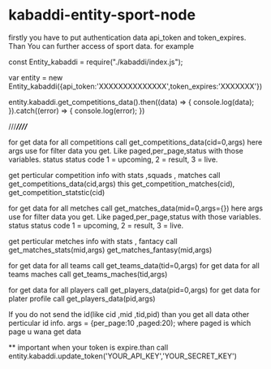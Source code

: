 # kabaddi-entity-sport-node
firstly you have to put authentication data api_token and token_expires. Than You can further access of sport data.
for example

const Entity_kabaddi = require("./kabaddi/index.js");

var entity = new Entity_kabaddi({api_token:'XXXXXXXXXXXXXX',token_expires:'XXXXXXX'})

entity.kabaddi.get_competitions_data().then((data) => {
    console.log(data);
  }).catch((error) => {
    console.log(error);
  })
  
 ///*****////*****

for get data for all competitions call get_competitions_data(cid=0,args)
here args use for filter data you get. Like paged,per_page,status with those variables.
status status code 1 = upcoming, 2 = result, 3 = live.

get perticular competition info with stats ,squads , matches call get_competitions_data(cid,args)
this get_competition_matches(cid), get_competition_statstic(cid)

for get data for all metches call get_matches_data(mid=0,args={})
here args use for filter data you get. Like paged,per_page,status with those variables.
status status code 1 = upcoming, 2 = result, 3 = live.

get perticular metches info with stats  , fantacy call get_matches_stats(mid,args) get_matches_fantasy(mid,args)

for get data for all teams call get_teams_data(tid=0,args)
for get data for all teams maches call get_teams_maches(tid,args)

for get data for all players call get_players_data(pid=0,args)
for get data for plater profile call get_players_data(pid,args)

If you do not send the id(like cid ,mid ,tid,pid) than you get all data other perticular id info.
args = {per_page:10 ,paged:20); where paged is which page u wana get data

** important when your token is expire.than call entity.kabaddi.update_token('YOUR_API_KEY','YOUR_SECRET_KEY')

